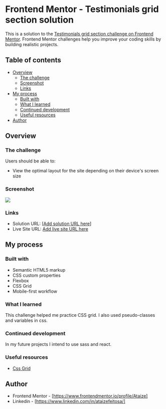 # Frontend Mentor - Testimonials grid section solution

This is a solution to the [Testimonials grid section challenge on Frontend Mentor](https://www.frontendmentor.io/challenges/testimonials-grid-section-Nnw6J7Un7). Frontend Mentor challenges help you improve your coding skills by building realistic projects. 

## Table of contents

- [Overview](#overview)
  - [The challenge](#the-challenge)
  - [Screenshot](#screenshot)
  - [Links](#links)
- [My process](#my-process)
  - [Built with](#built-with)
  - [What I learned](#what-i-learned)
  - [Continued development](#continued-development)
  - [Useful resources](#useful-resources)
- [Author](#author)


## Overview

### The challenge

Users should be able to:

- View the optimal layout for the site depending on their device's screen size

### Screenshot

![](./design/desktop-preview.jpg.jpg)


### Links

- Solution URL: [[Add solution URL here](https://ataize.github.io/testimonials-grid-section/)]
- Live Site URL: [Add live site URL here](https://your-live-site-url.com)

## My process

### Built with

- Semantic HTML5 markup
- CSS custom properties
- Flexbox
- CSS Grid
- Mobile-first workflow


### What I learned

This challenge helped me practice CSS grid. I also used pseudo-classes and variables in css.

### Continued development

In my future projects I intend to use sass and react.

### Useful resources

- [Css Grid](https://developer.mozilla.org/en-US/docs/Web/CSS/CSS_grid_layout/Basic_concepts_of_grid_layout) 

## Author

- Frontend Mentor - [https://www.frontendmentor.io/profile/Ataize]
- Linkedin - [https://www.linkedin.com/in/ataizefeitosa/]
